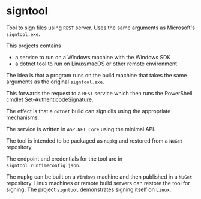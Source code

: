 # signtool
Tool to sign files using `REST` server. Uses the same arguments as Microsoft's `signtool.exe`.

This projects contains

- a service to run on a Windows machine with the Windows SDK
- a dotnet tool to run on Linux/macOS or other remote environment

The idea is that a program runs on the build machine that takes the same arguments as the original `signtool.exe`.

This forwards the request to a `REST` service which then runs the PowerShell cmdlet [Set-AuthenticodeSignature](https://learn.microsoft.com/en-us/powershell/module/microsoft.powershell.security/set-authenticodesignature).

The effect is that a `dotnet` build can sign dlls using the appropriate mechanisms.

The service is written in `ASP.NET Core` using the minimal API.

The tool is intended to be packaged as `nupkg` and restored from a `NuGet` repository.

The endpoint and credentials for the tool are in `signtool.runtimeconfig.json`.

The nupkg can be built on a `Windows` machine and then published in a `NuGet` repository. Linux machines or remote build servers can restore the tool for signing. The project `signtool` demonstrates signing itself on `Linux`.
